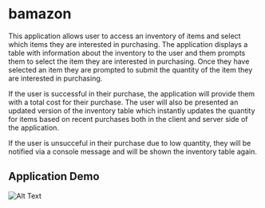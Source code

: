 # bamazon

This application allows user to access an inventory of items and select which items they are interested in purchasing. The application displays a table with information about the inventory to the user and them prompts them to select the item they are interested in purchasing. Once they have selected an item they are prompted to submit the quantity of the item they are interested in purchasing.

If the user is successful in their purchase, the application will provide them with a total cost for their purchase. The user will also be presented an updated version of the inventory table which instantly updates the quantity for items based on recent purchases both in the client and server side of the application.

If the user is unsucceful in their purchase due to low quantity, they will be notified via a console message and will be shown the inventory table again.

## Application Demo

![Alt Text](bamazondemo.gif)
